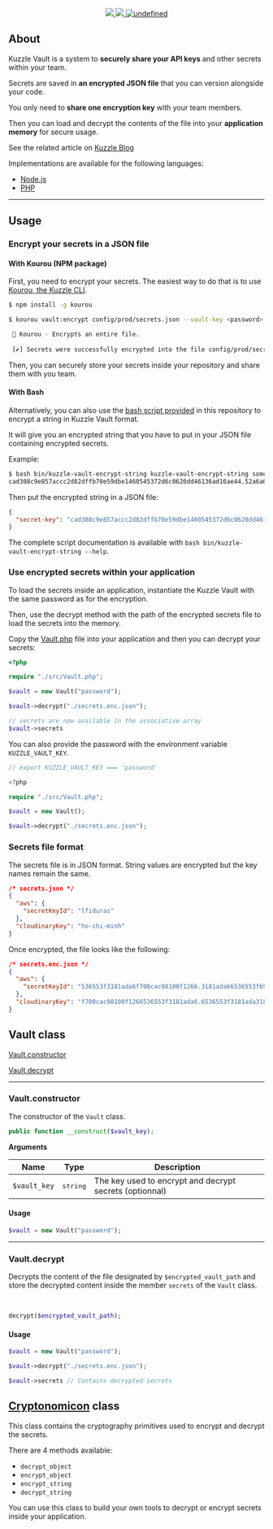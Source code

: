 <p align="center">
  <a href="https://travis-ci.org/kuzzleio/kuzzle-vault">
    <img src="https://travis-ci.org/kuzzleio/kuzzle-vault.svg?branch=master"/>
  </a>
  <a href="https://codecov.io/gh/kuzzleio/kuzzle-vault">
    <img src="https://codecov.io/gh/kuzzleio/kuzzle-vault/branch/master/graph/badge.svg" />
  </a>
  <a href="https://github.com/kuzzleio/kuzzle-vault/blob/master/LICENSE">
    <img alt="undefined" src="https://img.shields.io/github/license/kuzzleio/kuzzle-vault.svg?style=flat">
  </a>
</p>

## About

Kuzzle Vault is a system to **securely share your API keys** and other secrets within your team.

Secrets are saved in **an encrypted JSON file** that you can version alongside your code.

You only need to **share one encryption key** with your team members.

Then you can load and decrypt the contents of the file into your **application memory** for secure usage.

See the related article on [Kuzzle Blog](https://blog.kuzzle.io/share-sensitive-data-with-git-and-cryptography)

Implementations are available for the following languages:
 - [Node.js](https://github.com/kuzzleio/kuzzle-vault/)
 - [PHP](https://github.com/kuzzleio/kuzzle-vault/tree/php)

___

## Usage

### Encrypt your secrets in a JSON file

#### With Kourou (NPM package)

First, you need to encrypt your secrets. The easiest way to do that is to use [Kourou, the Kuzzle CLI](https://github.com/kuzzleio/kourou/#kourou-vaultadd-secrets-file-key-value).

```bash
$ npm install -g kourou

$ kourou vault:encrypt config/prod/secrets.json --vault-key <password>

 🚀 Kourou - Encrypts an entire file.
 
 [✔] Secrets were successfully encrypted into the file config/prod/secrets.enc.json
```

Then, you can securely store your secrets inside your repository and share them with you team. 

#### With Bash

Alternatively, you can also use the [bash script provided](./bin/kuzzle-vault-encrypt-string) in this repository to encrypt a string in Kuzzle Vault format.

It will give you an encrypted string that you have to put in your JSON file containing encrypted secrets.

Example:
```bash
$ bash bin/kuzzle-vault-encrypt-string kuzzle-vault-encrypt-string something_secret vaultKey
cad308c9e857accc2d82dffb70e59dbe1460545372d6c0620dd46136ad16ae44.52a6a6e897696ec45f5715df12818939
```

Then put the encrypted string in a JSON file:
```json
{
  "secret-key": "cad308c9e857accc2d82dffb70e59dbe1460545372d6c0620dd46136ad16ae44.52a6a6e897696ec45f5715df12818939"
}
```

The complete script documentation is available with `bash bin/kuzzle-vault-encrypt-string --help`.

### Use encrypted secrets within your application


To load the secrets inside an application, instantiate the Kuzzle Vault with the same password as for the encryption.

Then, use the decrypt method with the path of the encrypted secrets file to load the secrets into the memory.  

Copy the [Vault.php](src/Vault.php) file into your application and then you can decrypt your secrets:
```php
<?php

require "./src/Vault.php";

$vault = new Vault("password");

$vault->decrypt("./secrets.enc.json");

// secrets are now available in the associative array
$vault->secrets
```

You can also provide the password with the environment variable `KUZZLE_VAULT_KEY`.  

```php
// export KUZZLE_VAULT_KEY === 'password'

<?php

require "./src/Vault.php";

$vault = new Vault();

$vault->decrypt("./secrets.enc.json");
```

### Secrets file format

The secrets file is in JSON format. String values are encrypted but the key names remain the same.

```json
/* secrets.json */
{
  "aws": {
    "secretKeyId": "lfiduras"
  },
  "cloudinaryKey": "ho-chi-minh"
}
```

Once encrypted, the file looks like the following:

```json
/* secrets.enc.json */
{
  "aws": {
    "secretKeyId": "536553f3181ada6f700cac98100f1266.3181ada66536553f6536553f3181ada"
  },
  "cloudinaryKey": "f700cac98100f1266536553f3181ada6.6536553f3181ada3181ada66536553f"
}
```

## Vault class

[Vault.constructor](#vault-constructor)  

[Vault.decrypt](#vault-decrypt)

___

### Vault.constructor

The constructor of the `Vault` class.

```php
public function __construct($vault_key);
```

**Arguments**

| Name | Type              | Description |
| -------- | ----------------- | ----------- |
| `$vault_key`  | <pre>string</pre> | The key used to encrypt and decrypt secrets (optionnal)  |

#### Usage

```php
$vault = new Vault("password");
```

___

### Vault.decrypt

Decrypts the content of the file designated by `$encrypted_vault_path` and store the decrypted content inside the member `secrets` of the `Vault` class.

<br/>

```php
decrypt($encrypted_vault_path);
```


#### Usage

```php
$vault = new Vault("password");

$vault->decrypt("./secrets.enc.json");

$vault->secrets // Contains decrypted secrets
```

## [Cryptonomicon](./src/Vault.php) class

This class contains the cryptography primitives used to encrypt and decrypt the secrets.  

There are 4 methods available:
 - `decrypt_object`
 - `encrypt_object`
 - `encrypt_string`
 - `decrypt_string`

You can use this class to build your own tools to decrypt or encrypt secrets inside your application.
